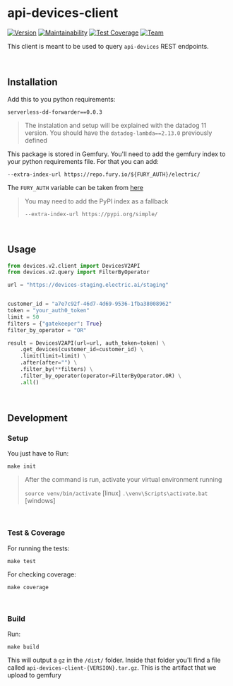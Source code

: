 # api-devices-client

[![Version](https://img.shields.io/badge/version-0.0.1-blue)](https://img.shields.io/badge/version-0.0.1-blue)
[![Maintainability](https://api.codeclimate.com/v1/badges/9ed5d6f56b4db526ecbb/maintainability)](https://codeclimate.com/repos/5f5a99eb03b2c5018b011671/maintainability)
[![Test Coverage](https://api.codeclimate.com/v1/badges/9ed5d6f56b4db526ecbb/test_coverage)](https://codeclimate.com/repos/5f5a99eb03b2c5018b011671/test_coverage)
[![Team](https://img.shields.io/badge/team-ite-orange)](https://img.shields.io/badge/team-ite-orange)

This client is meant to be used to query `api-devices` REST endpoints.

&nbsp;
## Installation


Add this to you python requirements:

    serverless-dd-forwarder==0.0.3

> The instalation and setup will be explained with the datadog 11 version.
> You should have the `datadog-lambda==2.13.0` previously defined

This package is stored in Gemfury. You'll need to add the gemfury index to 
your python requirements file. For that you can add: 

    --extra-index-url https://repo.fury.io/${FURY_AUTH}/electric/

The `FURY_AUTH` variable can be taken from [here](https://manage.fury.io/manage/electric/tokens/shared)

> You may need to add the PyPI index as a fallback
> 
> `--extra-index-url https://pypi.org/simple/`

&nbsp;
## Usage

```python
from devices.v2.client import DevicesV2API
from devices.v2.query import FilterByOperator

url = "https://devices-staging.electric.ai/staging"


customer_id = "a7e7c92f-46d7-4d69-9536-1fba38008962"
token = "your_auth0_token"
limit = 50
filters = {"gatekeeper": True}
filter_by_operator = "OR"

result = DevicesV2API(url=url, auth_token=token) \
    .get_devices(customer_id=customer_id) \
    .limit(limit=limit) \
    .after(after="") \
    .filter_by(**filters) \
    .filter_by_operator(operator=FilterByOperator.OR) \
    .all()
```


&nbsp;
## Development


### Setup 

You just have to Run:

    make init

> After the command is run, activate your virtual environment running
>
> `source venv/bin/activate` [linux]
> `.\venv\Scripts\activate.bat` [windows]


&nbsp;
### Test & Coverage

For running the tests:

    make test

For checking coverage:

    make coverage

&nbsp;
### Build

Run:

    make build

This will output a `gz` in the `/dist/` folder. Inside that folder
you'll find a file called `api-devices-client-{VERSION}.tar.gz`. This is the artifact that
we upload to gemfury


